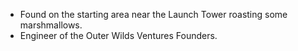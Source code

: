 - Found on the starting area near the Launch Tower roasting some marshmallows.
- Engineer of the Outer Wilds Ventures Founders.